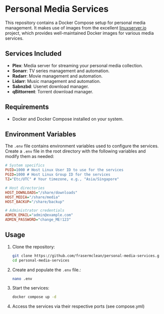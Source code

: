 # Personal Media Services

This repository contains a Docker Compose setup for personal media management. It makes use of images from the excellent [linuxserver.io](https://linuxserver.io/) project, which provides well-maintained Docker images for various media services.

## Services Included

- **Plex**: Media server for streaming your personal media collection.
- **Sonarr**: TV series management and automation.
- **Radarr**: Movie management and automation.
- **Lidarr**: Music management and automation.
- **Sabnzbd**: Usenet download manager.
- **qBittorrent**: Torrent download manager.

## Requirements

- Docker and Docker Compose installed on your system.

## Environment Variables

The `.env` file contains environment variables used to configure the services. Create a `.env` file in the root directory with the following variables and modify them as needed:

```ini
# System specifics
PUID=1000 # Host Linux User ID to use for the services
PGID=1000 # Host Linux Group ID for the services
TZ="Etc/UTC" # Your timezone, e.g., "Asia/Singapore"

# Host directories
HOST_DOWNLOADS="/share/downloads"
HOST_MEDIA="/share/media"
HOST_BACKUP="/share/backup"

# Administrator credentials
ADMIN_EMAIL="admin@example.com"
ADMIN_PASSWORD="change_ME!123"
```

## Usage

1. Clone the repository:

   ```bash
   git clone https://github.com/frasermclean/personal-media-services.git
   cd personal-media-services
   ```

2. Create and populate the `.env` file.:

   ```bash
   nano .env
   ```

3. Start the services:

   ```bash
   docker compose up -d
   ```

4. Access the services via their respective ports (see compose.yml)
